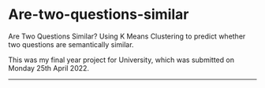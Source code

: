 # Are-two-questions-similar
Are Two Questions Similar? Using K Means Clustering to predict whether two questions are semantically similar. 

This was my final year project for University, which was submitted on Monday 25th April 2022.


-----------------------------------------------

